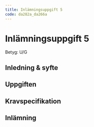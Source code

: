 ```yaml
---
title: Inlämningsuppgift 5
code: da282a_da266a
---
```


# Inlämningsuppgift 5

Betyg: U/G

## Inledning & syfte

## Uppgiften

## Kravspecifikation

## Inlämning
